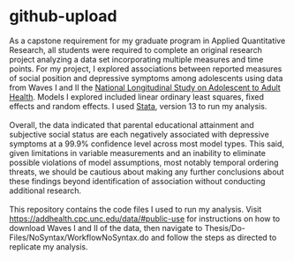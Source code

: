 # github-upload
As a capstone requirement for my graduate program in Applied Quantitative Research, all students were required to complete an original research project analyzing a data set incorporating multiple measures and time points. For my project, I explored associations between reported measures of social position and depressive symptoms among adolescents using data from Waves I and II the [National Longitudinal Study on Adolescent to Adult Health](http://www.cpc.unc.edu/projects/addhealth). Models I explored included linear ordinary least squares, fixed effects and random effects. I used [Stata](https://www.stata.com), version 13 to run my analysis. </br>
</br>
Overall, the data indicated that parental educational attainment and subjective social status are each negatively associated with depressive symptoms at a 99.9% confidence level across most model types. This said, given limitations in variable measurements and an inability to eliminate possible violations of model assumptions, most notably temporal ordering threats, we should be cautious about making any further conclusions about these findings beyond identification of association without conducting additional research. </br>
</br>
This repository contains the code files I used to run my analysis. Visit https://addhealth.cpc.unc.edu/data/#public-use for instructions on how to download Waves I and II of the data, then navigate to Thesis/Do-Files/NoSyntax/WorkflowNoSyntax.do and follow the steps as directed to replicate my analysis. 
